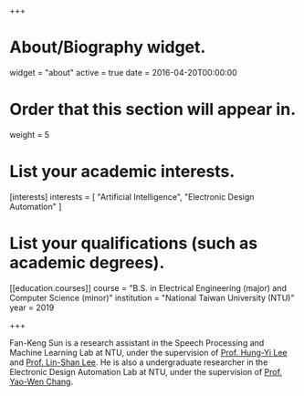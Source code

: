 +++
# About/Biography widget.
widget = "about"
active = true
date = 2016-04-20T00:00:00

# Order that this section will appear in.
weight = 5

# List your academic interests.
[interests]
  interests = [
    "Artificial Intelligence",
    "Electronic Design Automation"
  ]

# List your qualifications (such as academic degrees).

[[education.courses]]
  course = "B.S. in Electrical Engineering (major) and Computer Science (minor)"
  institution = "National Taiwan University (NTU)"
  year = 2019
 
+++

Fan-Keng Sun is a research assistant in the Speech Processing and Machine Learning Lab at NTU, under the supervision of [Prof. Hung-Yi Lee](http://speech.ee.ntu.edu.tw/~tlkagk/index.html) and [Prof. Lin-Shan Lee](http://speech.ee.ntu.edu.tw/previous_version/lslNew.htm).
He is also a undergraduate researcher in the Electronic Design Automation Lab at NTU, under the supervision of [Prof. Yao-Wen Chang](http://cc.ee.ntu.edu.tw/~ywchang/).
